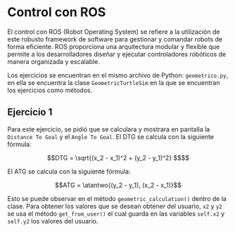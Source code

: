 # Control con ROS
El control con ROS (Robot Operating System) se refiere a la utilización de este robusto framework de software para gestionar y comandar robots de forma eficiente. ROS proporciona una arquitectura modular y flexible que permite a los desarrolladores diseñar y ejecutar controladores robóticos de manera organizada y escalable.

Los ejercicios se encuentran en el mismo archivo de Python: `geometrico.py`, en ella se encuentra la clase `GeometricTurtleSim` en la que se encuentran los ejercicios como métodos.

## Ejercicio 1
Para este ejercicio, se pidió que se calculara y mostrara en pantalla la `Distance To Goal` y el `Angle To Goal`. 
El DTG se calcula con la siguiente fórmula:
```math
DTG = \sqrt{(x_2 - x_1)^2 + (y_2 - y_1)^2} $$
```
El ATG se calcula con la siguiente fórmula:
```math
ATG = \atantwo{(y_2 - y_1), (x_2 - x_1)}
```
Esto se puede observar en el método `geometric_calculation()` dentro de la clase. Para obtener los valores que se desean obtener del usuario, `x2` y `y2` se usa el método `get_from_user()` el cual guarda en las variables `self.x2` y `self.y2` los valores del usuario.
